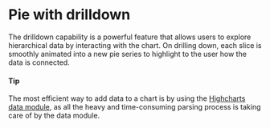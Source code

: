 # Pie with drilldown

The drilldown capability is a powerful feature that allows users to explore hierarchical data by interacting with the chart. On drilling down, each slice is smoothly animated into a new pie series to highlight to the user how the data is connected.

#### Tip

The most efficient way to add data to a chart is by using the [Highcharts data module](https://www.highcharts.com/docs/working-with-data/data-module), as all the heavy and time-consuming parsing process is taking care of by the data module.
